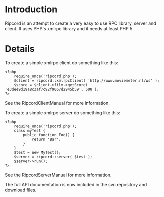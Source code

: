 # Introduction #

Ripcord is an attempt to create a very easy to use RPC library, server and client. It uses PHP's xmlrpc library and it needs at least PHP 5.

# Details #

To create a simple xmlrpc client do something like this:

```
<?php
    require_once('ripcord.php');
    $client = ripcord::xmlrpcClient( 'http://www.moviemeter.nl/ws' );
    $score = $client->film->getScore( 'e3dee9d19a8c3af7c92f9067d2945b59', 500 );
?>
```

See the RipcordClientManual for more information.

To create a simple xmlrpc server do something like this:

```
<?php
    require_once('ripcord.php');
    class myTest {
        public function Foo() {
            return 'Bar';
        }
    }
    $test = new MyTest();
    $server = ripcord::server( $test );
    $server->run();
?>
```

See the RipcordServerManual for more information.

The full API documentation is now included in the svn repository and download files.